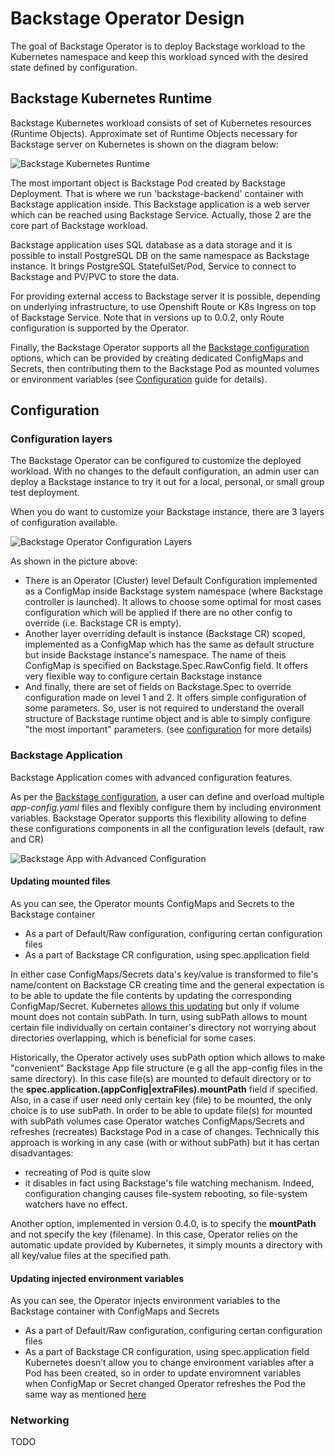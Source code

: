# Backstage Operator Design

The goal of Backstage Operator is to deploy Backstage workload to the Kubernetes namespace and keep this workload synced with the desired state defined by configuration. 

## Backstage Kubernetes Runtime

Backstage Kubernetes workload consists of set of Kubernetes resources (Runtime Objects).
Approximate set of Runtime Objects necessary for Backstage server on Kubernetes is shown on the diagram below:

![Backstage Kubernetes Runtime](images/backstage_kubernetes_runtime.jpg)

The most important object is Backstage Pod created by Backstage Deployment. That is where we run 'backstage-backend' container with Backstage application inside.
This Backstage application is a web server which can be reached using Backstage Service.
Actually, those 2 are the core part of Backstage workload. 

Backstage application uses SQL database as a data storage and it is possible to install PostgreSQL DB on the same namespace as Backstage instance.
It brings PostgreSQL StatefulSet/Pod, Service to connect to Backstage and PV/PVC to store the data.

For providing external access to Backstage server it is possible, depending on underlying infrastructure, to use Openshift Route or
K8s Ingress on top of Backstage Service.
Note that in versions up to 0.0.2, only Route configuration is supported by the Operator.

Finally, the Backstage Operator supports all the [Backstage configuration](https://backstage.io/docs/conf/writing) options, which can be provided by creating dedicated 
ConfigMaps and Secrets, then contributing them to the Backstage Pod as mounted volumes or environment variables (see [Configuration](configuration.md) guide for details).  

## Configuration

### Configuration layers

The Backstage Operator can be configured to customize the deployed workload.
With no changes to the default configuration, an admin user can deploy a Backstage instance to try it out for a local, personal, or small group test deployment.

When you do want to customize your Backstage instance, there are 3 layers of configuration available.

![Backstage Operator Configuration Layers](images/backstage_operator_configuration_layers.jpg)

As shown in the picture above:

- There is an Operator (Cluster) level Default Configuration implemented as a ConfigMap inside Backstage system namespace
  (where Backstage controller is launched). It allows to choose some optimal for most cases configuration which will be applied 
if there are no other config to override (i.e. Backstage CR is empty). 
- Another layer overriding default is instance (Backstage CR) scoped, implemented as a ConfigMap which
has the same as default structure but inside Backstage instance's namespace. The name of theis ConfigMap 
is specified on Backstage.Spec.RawConfig field. It offers very flexible way to configure certain Backstage instance  
- And finally, there are set of fields on Backstage.Spec to override configuration made on level 1 and 2.
It offers simple configuration of some parameters. So, user is not required to understand the
overall structure of Backstage runtime object and is able to simply configure "the most important" parameters.
  (see [configuration](configuration.md) for more details)

### Backstage Application

Backstage Application comes with advanced configuration features.

As per the [Backstage configuration](https://backstage.io/docs/conf/writing), a user can define and overload multiple _app-config.yaml_
files and flexibly configure them by including environment variables.
Backstage Operator supports this flexibility allowing to define these configurations components in all the configuration levels
(default, raw and CR)

![Backstage App with Advanced Configuration](images/backstage_application_advanced_config.jpg)

#### Updating mounted files

As you can see, the Operator mounts ConfigMaps and Secrets to the Backstage container
* As a part of Default/Raw configuration, configuring certan configuration files
* As a part of Backstage CR configuration, using spec.application field

In either case ConfigMaps/Secrets data's key/value is transformed to file's name/content on Backstage CR creating time and the general expectation is to be able to update the file contents by updating the corresponding ConfigMap/Secret.
Kubernetes [allows this updating](https://kubernetes.io/docs/tasks/configure-pod-container/configure-pod-configmap/#mounted-configmaps-are-updated-automatically) but only if volume mount does not contain subPath. In turn, using subPath allows to mount certain file individually on certain container's directory not worrying about directories overlapping, which is beneficial for some cases. 

Historically, the Operator actively uses subPath option which allows to make "convenient" Backstage App file structure (e g all the app-config files in the same directory). In this case file(s) are mounted to default directory or to the **spec.application.(appConfig|extraFiles).mountPath** field if specified. 
Also, in a case if user need only certain key (file) to be mounted, the only choice is to use subPath.
In order to be able to update file(s) for mounted with subPath volumes case Operator watches ConfigMaps/Secrets and refreshes (recreates) Backstage Pod in a case of changes.
Technically this approach is working in any case (with or without subPath) but it has certan disadvantages:
* recreating of Pod is quite slow
* it disables in fact using Backstage's file watching mechanism. Indeed, configuration changing causes file-system rebooting, so file-system watchers have no effect.  

Another option, implemented in version 0.4.0, is to specify the **mountPath** and not specify the key (filename). In this case, Operator relies on the automatic update provided by Kubernetes, it simply mounts a directory with all key/value files at the specified path.

#### Updating injected environment variables

As you can see, the Operator injects environment variables to the Backstage container with ConfigMaps and Secrets 
* As a part of Default/Raw configuration, configuring certan configuration files
* As a part of Backstage CR configuration, using spec.application field
Kubernetes doesn’t allow you to change environment variables after a Pod has been created, so in order to update enviromnent variables when ConfigMap or Secret changed Operator refreshes the Pod the same way as mentioned [here](#updating-mounted-files) 


### Networking
TODO
